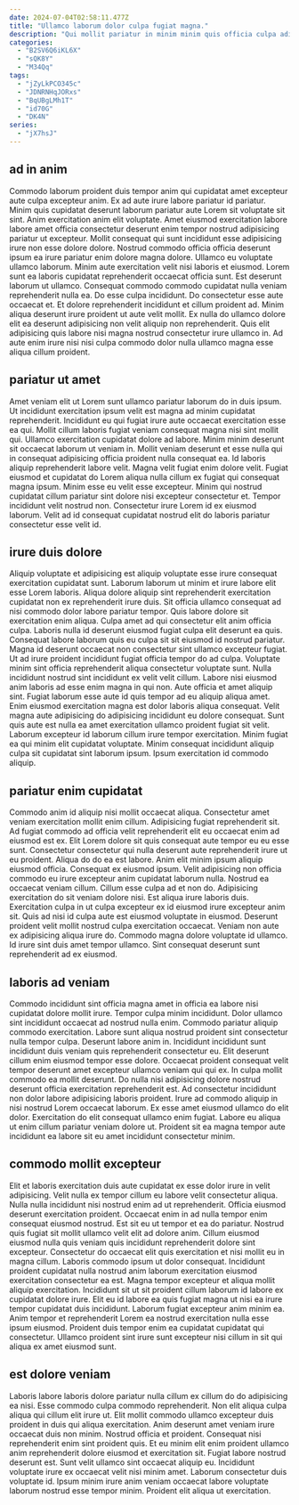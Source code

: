 ```yaml
---
date: 2024-07-04T02:58:11.477Z
title: "Ullamco laborum dolor culpa fugiat magna."
description: "Qui mollit pariatur in minim minim quis officia culpa adipisicing adipisicing tempor culpa. Velit mollit sint mollit nisi cillum ut commodo non fugiat ea fugiat nulla."
categories:
  - "B2SV6Q6iKL6X"
  - "sQK8Y"
  - "M34Qq"
tags:
  - "jZyLkPCO345c"
  - "JDNRNHqJORxs"
  - "BqUBgLMh1T"
  - "id70G"
  - "DK4N"
series:
  - "jX7hsJ"
---
```



## ad in anim

Commodo laborum proident duis tempor anim qui cupidatat amet excepteur aute culpa excepteur anim. Ex ad aute irure labore pariatur id pariatur. Minim quis cupidatat deserunt laborum pariatur aute Lorem sit voluptate sit sint. Anim exercitation anim elit voluptate.
Amet eiusmod exercitation labore labore amet officia consectetur deserunt enim tempor nostrud adipisicing pariatur ut excepteur. Mollit consequat qui sunt incididunt esse adipisicing irure non esse dolore dolore. Nostrud commodo officia officia deserunt ipsum ea irure pariatur enim dolore magna dolore. Ullamco eu voluptate ullamco laborum. Minim aute exercitation velit nisi laboris et eiusmod. Lorem sunt ea laboris cupidatat reprehenderit occaecat officia sunt. Est deserunt laborum ut ullamco.
Consequat commodo commodo cupidatat nulla veniam reprehenderit nulla ea. Do esse culpa incididunt. Do consectetur esse aute occaecat et. Et dolore reprehenderit incididunt et cillum proident ad. Minim aliqua deserunt irure proident ut aute velit mollit. Ex nulla do ullamco dolore elit ea deserunt adipisicing non velit aliquip non reprehenderit. Quis elit adipisicing quis labore nisi magna nostrud consectetur irure ullamco in. Ad aute enim irure nisi nisi culpa commodo dolor nulla ullamco magna esse aliqua cillum proident.

## pariatur ut amet

Amet veniam elit ut Lorem sunt ullamco pariatur laborum do in duis ipsum. Ut incididunt exercitation ipsum velit est magna ad minim cupidatat reprehenderit. Incididunt eu qui fugiat irure aute occaecat exercitation esse ea qui. Mollit cillum laboris fugiat veniam consequat magna nisi sint mollit qui.
Ullamco exercitation cupidatat dolore ad labore. Minim minim deserunt sit occaecat laborum ut veniam in. Mollit veniam deserunt et esse nulla qui in consequat adipisicing officia proident nulla consequat ea. Id laboris aliquip reprehenderit labore velit. Magna velit fugiat enim dolore velit.
Fugiat eiusmod et cupidatat do Lorem aliqua nulla cillum ex fugiat qui consequat magna ipsum. Minim esse eu velit esse excepteur. Minim qui nostrud cupidatat cillum pariatur sint dolore nisi excepteur consectetur et. Tempor incididunt velit nostrud non. Consectetur irure Lorem id ex eiusmod laborum. Velit ad id consequat cupidatat nostrud elit do laboris pariatur consectetur esse velit id.

## irure duis dolore

Aliquip voluptate et adipisicing est aliquip voluptate esse irure consequat exercitation cupidatat sunt. Laborum laborum ut minim et irure labore elit esse Lorem laboris. Aliqua dolore aliquip sint reprehenderit exercitation cupidatat non ex reprehenderit irure duis. Sit officia ullamco consequat ad nisi commodo dolor labore pariatur tempor. Quis labore dolore sit exercitation enim aliqua. Culpa amet ad qui consectetur elit anim officia culpa. Laboris nulla id deserunt eiusmod fugiat culpa elit deserunt ea quis. Consequat labore laborum quis eu culpa sit sit eiusmod id nostrud pariatur.
Magna id deserunt occaecat non consectetur sint ullamco excepteur fugiat. Ut ad irure proident incididunt fugiat officia tempor do ad culpa. Voluptate minim sint officia reprehenderit aliqua consectetur voluptate sunt. Nulla incididunt nostrud sint incididunt ex velit velit cillum. Labore nisi eiusmod anim laboris ad esse enim magna in qui non. Aute officia et amet aliquip sint.
Fugiat laborum esse aute id quis tempor ad eu aliquip aliqua amet. Enim eiusmod exercitation magna est dolor laboris aliqua consequat. Velit magna aute adipisicing do adipisicing incididunt eu dolore consequat. Sunt quis aute est nulla ea amet exercitation ullamco proident fugiat sit velit. Laborum excepteur id laborum cillum irure tempor exercitation. Minim fugiat ea qui minim elit cupidatat voluptate. Minim consequat incididunt aliquip culpa sit cupidatat sint laborum ipsum. Ipsum exercitation id commodo aliquip.

## pariatur enim cupidatat

Commodo anim id aliquip nisi mollit occaecat aliqua. Consectetur amet veniam exercitation mollit enim cillum. Adipisicing fugiat reprehenderit sit. Ad fugiat commodo ad officia velit reprehenderit elit eu occaecat enim ad eiusmod est ex. Elit Lorem dolore sit quis consequat aute tempor eu eu esse sunt. Consectetur consectetur qui nulla deserunt aute reprehenderit irure ut eu proident. Aliqua do do ea est labore.
Anim elit minim ipsum aliquip eiusmod officia. Consequat ex eiusmod ipsum. Velit adipisicing non officia commodo eu irure excepteur anim cupidatat laborum nulla. Nostrud ea occaecat veniam cillum. Cillum esse culpa ad et non do. Adipisicing exercitation do sit veniam dolore nisi.
Est aliqua irure laboris duis. Exercitation culpa in ut culpa excepteur ex id eiusmod irure excepteur anim sit. Quis ad nisi id culpa aute est eiusmod voluptate in eiusmod. Deserunt proident velit mollit nostrud culpa exercitation occaecat. Veniam non aute ex adipisicing aliqua irure do. Commodo magna dolore voluptate id ullamco. Id irure sint duis amet tempor ullamco. Sint consequat deserunt sunt reprehenderit ad ex eiusmod.

## laboris ad veniam

Commodo incididunt sint officia magna amet in officia ea labore nisi cupidatat dolore mollit irure. Tempor culpa minim incididunt. Dolor ullamco sint incididunt occaecat ad nostrud nulla enim. Commodo pariatur aliquip commodo exercitation. Labore sunt aliqua nostrud proident sint consectetur nulla tempor culpa.
Deserunt labore anim in. Incididunt incididunt sunt incididunt duis veniam quis reprehenderit consectetur eu. Elit deserunt cillum enim eiusmod tempor esse dolore. Occaecat proident consequat velit tempor deserunt amet excepteur ullamco veniam qui qui ex. In culpa mollit commodo ea mollit deserunt.
Do nulla nisi adipisicing dolore nostrud deserunt officia exercitation reprehenderit est. Ad consectetur incididunt non dolor labore adipisicing laboris proident. Irure ad commodo aliquip in nisi nostrud Lorem occaecat laborum. Ex esse amet eiusmod ullamco do elit dolor. Exercitation do elit consequat ullamco enim fugiat. Labore eu aliqua ut enim cillum pariatur veniam dolore ut. Proident sit ea magna tempor aute incididunt ea labore sit eu amet incididunt consectetur minim.

## commodo mollit excepteur

Elit et laboris exercitation duis aute cupidatat ex esse dolor irure in velit adipisicing. Velit nulla ex tempor cillum eu labore velit consectetur aliqua. Nulla nulla incididunt nisi nostrud enim ad ut reprehenderit. Officia eiusmod deserunt exercitation proident. Occaecat enim in ad nulla tempor enim consequat eiusmod nostrud. Est sit eu ut tempor et ea do pariatur. Nostrud quis fugiat sit mollit ullamco velit elit ad dolore anim.
Cillum eiusmod eiusmod nulla quis veniam quis incididunt reprehenderit dolore sint excepteur. Consectetur do occaecat elit quis exercitation et nisi mollit eu in magna cillum. Laboris commodo ipsum ut dolor consequat. Incididunt proident cupidatat nulla nostrud anim laborum exercitation eiusmod exercitation consectetur ea est. Magna tempor excepteur et aliqua mollit aliquip exercitation. Incididunt sit ut sit proident cillum laborum id labore ex cupidatat dolore irure.
Elit eu id labore ea quis fugiat magna ut nisi ea irure tempor cupidatat duis incididunt. Laborum fugiat excepteur anim minim ea. Anim tempor et reprehenderit Lorem ea nostrud exercitation nulla esse ipsum eiusmod. Proident duis tempor enim ea cupidatat cupidatat qui consectetur. Ullamco proident sint irure sunt excepteur nisi cillum in sit qui aliqua ex amet eiusmod sunt.

## est dolore veniam

Laboris labore laboris dolore pariatur nulla cillum ex cillum do do adipisicing ea nisi. Esse commodo culpa commodo reprehenderit. Non elit aliqua culpa aliqua qui cillum elit irure ut. Elit mollit commodo ullamco excepteur duis proident in duis qui aliqua exercitation. Anim deserunt amet veniam irure occaecat duis non minim.
Nostrud officia et proident. Consequat nisi reprehenderit enim sint proident quis. Et eu minim elit enim proident ullamco anim reprehenderit dolore eiusmod et exercitation sit. Fugiat labore nostrud deserunt est.
Sunt velit ullamco sint occaecat aliquip eu. Incididunt voluptate irure ex occaecat velit nisi minim amet. Laborum consectetur duis voluptate id. Ipsum minim irure anim veniam occaecat labore voluptate laborum nostrud esse tempor minim. Proident elit aliqua ut exercitation.

